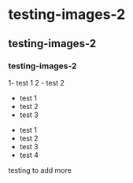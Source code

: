 # testing-images-2
## testing-images-2
### testing-images-2
1- test 1
2 - test 2

- test 1
- test 2
- test 3

* test 1
* test 2
* test 3
* test 4

testing to add more 